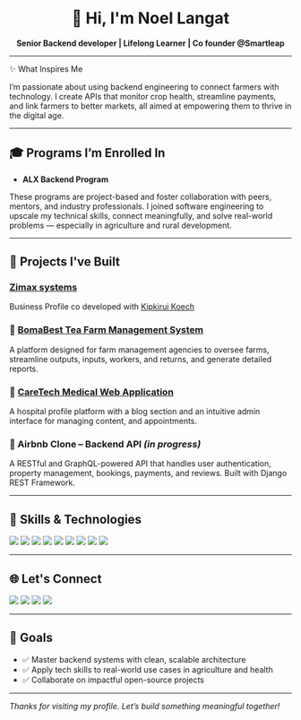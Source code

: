 <h1 align="center">👋 Hi, I'm Noel Langat</h1>

<p align="center">
  <b>Senior Backend developer | Lifelong Learner | Co founder @Smartleap</b>
</p>

---
✨ What Inspires Me
<p>
I’m passionate about using backend engineering to connect farmers with technology. I create APIs that monitor crop health, streamline payments, and link farmers to better markets, all aimed at empowering them to thrive in the digital age.
</p>


---
## 🎓 Programs I’m Enrolled In

- **ALX Backend Program**  


These programs are project-based and foster collaboration with peers, mentors, and industry professionals. I joined software engineering to upscale my technical skills, connect meaningfully, and solve real-world problems — especially in agriculture and rural development.

---

## 💼 Projects I've Built
###  [Zimax systems ](https://www.zimax.co.ke)
Business Profile co developed with [Kipkirui Koech](https://github.com/kipkirui88)
### 🌿 [BomaBest Tea Farm Management System](https://www.bomabest.co.ke)
A platform designed for farm management agencies to oversee farms, streamline outputs, inputs, workers, and returns, and generate detailed reports.
### 🏥 [CareTech Medical Web Application](https://www.caretechmedical.com)
A hospital profile platform with a blog section and an intuitive admin interface for managing content, and appointments.
### 🏡 Airbnb Clone – Backend API *(in progress)*
A RESTful and GraphQL-powered API that handles user authentication, property management, bookings, payments, and reviews. Built with Django REST Framework.

---

## 🔧 Skills & Technologies

<p>
  <img src="https://img.shields.io/badge/Python-3776AB?style=for-the-badge&logo=python&logoColor=white"/>
  <img src="https://img.shields.io/badge/Django-092E20?style=for-the-badge&logo=django&logoColor=white"/>
  <img src="https://img.shields.io/badge/Flask-000000?style=for-the-badge&logo=flask&logoColor=white"/>
  <img src="https://img.shields.io/badge/PostgreSQL-336791?style=for-the-badge&logo=postgresql&logoColor=white"/>
  <img src="https://img.shields.io/badge/Docker-2496ED?style=for-the-badge&logo=docker&logoColor=white"/>
  <img src="https://img.shields.io/badge/GitHub_Actions-2088FF?style=for-the-badge&logo=github-actions&logoColor=white"/>
  <img src="https://img.shields.io/badge/HTML5-E34F26?style=for-the-badge&logo=html5&logoColor=white"/>
  <img src="https://img.shields.io/badge/CSS3-1572B6?style=for-the-badge&logo=css3&logoColor=white"/>
  <img src="https://img.shields.io/badge/Bootstrap-7952B3?style=for-the-badge&logo=bootstrap&logoColor=white"/>
</p>

---

## 🌐 Let's Connect

<p align="left">
  <a href="mailto:noellangat28@gmail.com"><img src="https://img.shields.io/badge/Email-D14836?style=flat&logo=gmail&logoColor=white" /></a>
  <a href="https://www.linkedin.com/in/noel-langat/"><img src="https://img.shields.io/badge/LinkedIn-0077B5?style=flat&logo=linkedin&logoColor=white" /></a>
  <a href="https://x.com/langatNoel"><img src="https://img.shields.io/badge/Twitter-1DA1F2?style=flat&logo=twitter&logoColor=white" /></a>
  <a href="https://noel022.pythonanywhere.com/"><img src="https://img.shields.io/badge/Portfolio-000000?style=flat&logo=githubpages&logoColor=white" /></a>
</p>

---

## 🚀 Goals

- ✅ Master backend systems with clean, scalable architecture  
- ✅ Apply tech skills to real-world use cases in agriculture and health  
- ✅ Collaborate on impactful open-source projects  

---

_Thanks for visiting my profile. Let’s build something meaningful together!_
